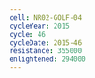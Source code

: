 ```yaml
---
cell: NR02-GOLF-04
cycleYear: 2015
cycle: 46
cycleDate: 2015-46
resistance: 355000
enlightened: 294000 
---
```

      